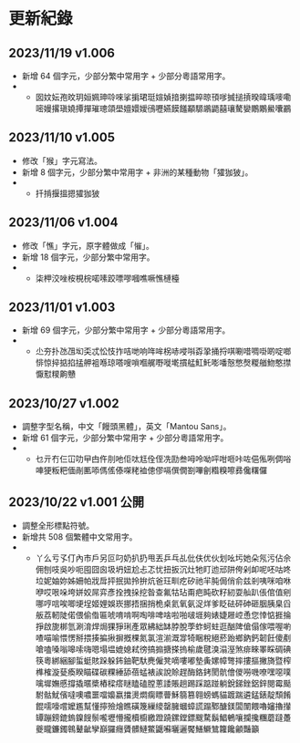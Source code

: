 # 更新紀錄

## 2023/11/19 v1.006

- 新增 64 個字元，少部分繁中常用字 + 少部分粵語常用字。
- - 囡妏妘孢旼玥姮姵珅唥唻挲掮珺珽媗媜揞揦揾晬晾頇嗲搣搥摃暌暐瑀嘜嘞嘧嫚撂瑱嬈撢撣璀璁頜壆嬗嬛嬡鴴嚦嬿饃饈顢騵鶘鼯囍瓖驁孌鷳鷴鱟囔鸝


## 2023/11/10 v1.005

- 修改「猴」字元寫法。
- 新增 8 個字元，少部分繁中常用字 + 非洲的某種動物「㺢㹢狓」。
- - 扦掯揠搵摁㺢㹢狓

## 2023/11/06 v1.004  

- 修改「憔」字元，原字體做成「慛」。
- 新增 18 個字元，少部分繁中常用字。
- - 柒柙洨唑桉梘梡喏嗉跤嘌嘐嘓噍噘憔槤檯

## 2023/11/01 v1.003

- 新增 69 個字元，少部分繁中常用字 + 少部分粵語常用字。
- - 尐夯扑氹乪㘭奀忒忪忮拃咭哋响哖哞柺哧唚唞孬㧬捅捋唭唰唶啁啩啲啶啷悱惊捽掂掐掹舺袓喺琼嗒嗖嗩嗰艉嘢嘥墘摜艋魟魠嘭噃慤憋㷫糉艏魩憨㩒懨懟糭齁戇

## 2023/10/27 v1.002

- 調整字型名稱，中文「饅頭黑體」，英文「Mantou Sans」。
- 新增 61 個字元，少部分繁中常用字 + 少部分粵語常用字。
- - 乜亓冇仨冚叻曱甴仵刖吔佢呔尪佺侄冼劻叁呣呤呦呯咁咂咔咗俋俬咧倜唂唓㹴粄粑偭剮匭㖭傌傜傣㗎粩裇傯僇嗝僎僩劄嗶劊糌糗嚓彞儳糬儸

## 2023/10/22 v1.001 公開

- 調整全形標點符號。
- 新增共 508 個繁體中文常用字。
- - 丫么亏孓仃內巿戶另叵叼奶扒扔甩丟乒乓乩仳伕优伙划吆圬她朵氖污佔佘佣刨吱吳吵呃囤囧囪圾坍妞尬忐忑忧扭扳沉灶牠盯迆邧阱侉剁卹呢呸咕咚垃妮妯妳姊姍帕戕戽抨抿拋拎拚炕爸玨甽疙矽祂羋肫侷俏俞兹剎咦咪咱咻咿哎哏哚垮姘姣屌弈彥拴拽挆挖昝查氟牯玷甭疤盹砍籽紉耍舢趴倀倌值剜哪哼唁唉唧埂埕姬娌娛崁挪捂捆捎桅桌氦氧氨浞烊爹眨砝砰砷砸胭胰臬舀舨荔軔陡偌偎偷偺匾唬唷啃啊啕啡啤啥啦啪啵堐夠婊婕屜崆恿您悻惦捱掄掙啟旎梆氫涮淯焊焗猓猙琍產眾紼絀缽脖脫荸蚱蚵蛀逛酗陴傖傝傢喂喔喲喳喵喻愄愣掰揋揍揙揪摒摡棵氮氯渲湔溉牚犄睏稅絕菸跆鄉鈉鈣韌飪傻剷嗆嗑嗓嗡嗥嗦嗨嗯塌塭媲媳弒徬搞搧搪搽摀榆歲毽溴溻溼煞痱睞睪睬碉碘筷粵綁綑腳蜇蜓賅跺躲鈽鈾靶馱麂僱凳嘀嘍嘟墊夤嫘幛彆摔摟摳撇旖暨榨榫榷漩甆瘓睽瞄碟碳粿綞舔蓓蜢裱誒說賒趕酶鉻銬閡骯儈儍嘮嘰嘹嘿噁噗噙墀嫵慼撐撬暱槳樁樑瘩瞇瞌磕膛蔥諉賬趟踢踩踮踫躺銳銻銼鋁鋅閱霉颳駙骷魷儐噠噢噥噩噹嬝嬴擋燙燜瘸瞟瞢穌篛篡翱螃螞貓踱踹遴錳錶靛頹餚餛嚅嚎嚐嬤尷幫懂擰殮燴瞧磺篾繅繌罄臃蟈蟑謊蹋鄹醣鎂闆闈餵嚕嬸擼攆罈蹦鎊鎞鎢鎳餿鬃嚨壢懵攏櫝櫥繳蹬蹺鏍鏜鏢颼騖鬍鯧鵪嚷攔攙糰蘑躂躉夔矓鐮鐲鷎鼙齜孿巔玀癮贗髒鰱鱉鼴囌曬邐饜鱔鱖鷥籮饞龥豔籲
